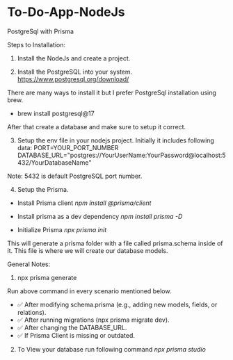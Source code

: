 # To-Do-App-NodeJs
PostgreSql with Prisma

Steps to Installation:

1. Install the NodeJs and create a project.

2. Install the PostgreSQL into your system.
https://www.postgresql.org/download/

There are many ways to install it but I prefer PostgreSql installation using brew.
- brew install postgresql@17

After that create a database and make sure to setup it correct.

3. Setup the env file in your nodejs project. Initially it includes following data:
PORT=YOUR_PORT_NUMBER
DATABASE_URL="postgres://YourUserName:YourPassword@localhost:5432/YourDatabaseName"

Note: 5432 is default PostgreSQL port number.

4. Setup the Prisma.
- Install Prisma client *npm install @prisma/client*

- Install prisma as a dev dependency
*npm install prisma -D*

- Initialize Prisma
*npx prisma init*

This will generate a prisma folder with a file called prisma.schema inside of it. This file is where we will create our database models.


General Notes:

1. npx prisma generate

Run above command in every scenario mentioned below.
- ✅ After modifying schema.prisma (e.g., adding new models, fields, or relations).
- ✅ After running migrations (npx prisma migrate dev).
- ✅ After changing the DATABASE_URL.
- ✅ If Prisma Client is missing or outdated.

2. To View your database run following command
*npx prisma studio*




